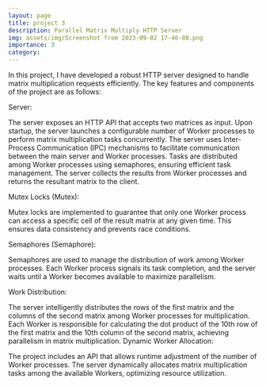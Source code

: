 ```yaml
---
layout: page
title: project 3
description: Parallel Matrix Multiply HTTP Server
img: assets/img/Screenshot from 2023-09-02 17-46-08.png
importance: 3
category: 
---
```


In this project, I have developed a robust HTTP server designed to handle matrix multiplication requests efficiently. The key features and components of the project are as follows:

Server:

The server exposes an HTTP API that accepts two matrices as input.
Upon startup, the server launches a configurable number of Worker processes to perform matrix multiplication tasks concurrently.
The server uses Inter-Process Communication (IPC) mechanisms to facilitate communication between the main server and Worker processes.
Tasks are distributed among Worker processes using semaphores, ensuring efficient task management.
The server collects the results from Worker processes and returns the resultant matrix to the client.

Mutex Locks (Mutex):

Mutex locks are implemented to guarantee that only one Worker process can access a specific cell of the result matrix at any given time. This ensures data consistency and prevents race conditions.

Semaphores (Semaphore):

Semaphores are used to manage the distribution of work among Worker processes. Each Worker process signals its task completion, and the server waits until a Worker becomes available to maximize parallelism.

Work Distribution:

The server intelligently distributes the rows of the first matrix and the columns of the second matrix among Worker processes for multiplication.
Each Worker is responsible for calculating the dot product of the 10th row of the first matrix and the 10th column of the second matrix, achieving parallelism in matrix multiplication.
Dynamic Worker Allocation:

The project includes an API that allows runtime adjustment of the number of Worker processes.
The server dynamically allocates matrix multiplication tasks among the available Workers, optimizing resource utilization.
